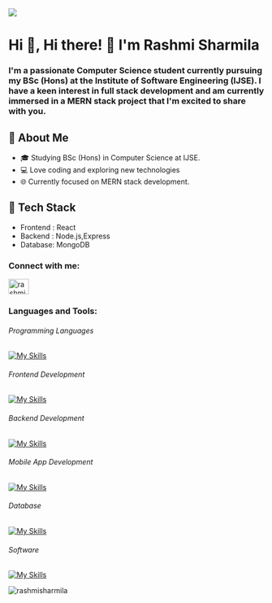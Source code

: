 <img src="https://i.pinimg.com/564x/59/af/9c/59af9ce2696e848a807caf70e9514908.jpg">
<h1>Hi 👋, Hi there! 👋 I'm Rashmi Sharmila</h1>

<h3>I'm a passionate Computer Science student currently pursuing my BSc (Hons) at the Institute of Software Engineering (IJSE). I have a keen interest in full stack development and am currently immersed in a MERN stack project that I'm excited to share with you.</h3>

<h2>🚀 About Me</h2> 

- 🎓 Studying BSc (Hons) in Computer Science at IJSE.
- 💻 Love coding and exploring new technologies
- 🌐 Currently focused on MERN stack development.

<h2>🔧 Tech Stack</h2> 

- Frontend : React
- Backend : Node.js,Express
- Database: MongoDB

<h3 align="left">Connect with me:</h3>
<p align="left">

<a href="https://www.linkedin.com/in/rashmi-sharmila-5ba642252/" target="blank">
<img align="center" src="https://raw.githubusercontent.com/rahuldkjain/github-profile-readme-generator/master/src/images/icons/Social/linked-in-alt.svg" alt="rashmi sharmila" height="30" width="40" /></a>
</p>

<h3>Languages and Tools: </h3>         
<h6>Programming Languages </h6>  

[![My Skills](https://skillicons.dev/icons?i=java,py&perline=3)](https://skillicons.dev)


<h6>Frontend Development</h6>

[![My Skills](https://skillicons.dev/icons?i=html,css,js,jquery,react&perline=3)](https://skillicons.dev)


<h6>Backend Development</h6>

[![My Skills](https://skillicons.dev/icons?i=nodejs,spring,express&perline=3)](https://skillicons.dev)


<h6>Mobile App Development</h6>

[![My Skills](https://skillicons.dev/icons?i=androidstudio,react&perline=3)](https://skillicons.dev)

<h6>Database</h6>

[![My Skills](https://skillicons.dev/icons?i=mongodb,mysql&perline=3)](https://skillicons.dev)

<h6>Software</h6>

[![My Skills](https://skillicons.dev/icons?i=xd,figma,postman&perline=3)](https://skillicons.dev)

<p><img align="center" src="https://github-readme-stats.vercel.app/api/top-langs?username=rashmisharmila&show_icons=true&locale=en&layout=compact" alt="rashmisharmila" /></p>
